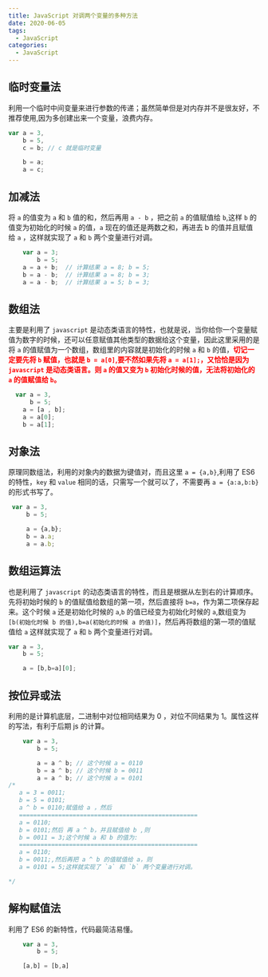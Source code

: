 ```yaml
---
title: JavaScript 对调两个变量的多种方法
date: 2020-06-05
tags:
  - JavaScript
categories:
  - JavaScript
---
```



## 临时变量法

利用一个临时中间变量来进行参数的传递；虽然简单但是对内存并不是很友好，不推荐使用,因为多创建出来一个变量，浪费内存。

```javascript
var a = 3,
    b = 5,
    c = b; // c 就是临时变量

    b = a;
    a = c;
```

## 加减法
将 `a` 的值变为 `a` 和 `b` 值的和，然后再用 `a - b` ，把之前 `a` 的值赋值给 `b`,这样 `b` 的值变为初始化的时候 `a` 的值，`a` 现在的值还是两数之和，再进去 b 的值并且赋值给 `a` ，这样就实现了 `a` 和 `b` 两个变量进行对调。

```javascript
    var a = 3;
        b = 5;
    a = a + b;  // 计算结果 a = 8; b = 5;
    b = a - b;  // 计算结果 a = 8; b = 3;
    a = a - b;  // 计算结果 a = 5; b = 3;
```

## 数组法
主要是利用了 `javascript` 是动态类语言的特性，也就是说，当你给你一个变量赋值为数字的时候，还可以任意赋值其他类型的数据给这个变量，因此这里采用的是将 `a` 的值赋值为一个数组，数组里的内容就是初始化的时候 `a` 和 `b` 的值，**<span style='color:red;'>切记一定要先将 `b` 赋值，也就是 `b = a[0]`,要不然如果先将 `a = a[1];`，又恰恰是因为 `javascript` 是动态类语言。则 `a` 的值又变为 `b` 初始化时候的值，无法将初始化的 `a` 的值赋值给 `b`。</span>**


```javascript
  var a = 3,
      b = 5;
    a = [a , b];
    a = a[0];
    b = a[1];
```


## 对象法
原理同数组法，利用的对象内的数据为键值对，而且这里 `a = {a,b}`,利用了 ES6 的特性，`key` 和 `value` 相同的话，只需写一个就可以了，不需要再 `a = {a:a,b:b}` 的形式书写了。

```javascript
 var a = 3,
     b = 5;

     a = {a,b};
     b = a.a;
     a = a.b;
```


## 数组运算法
也是利用了 `javascript` 的动态类语言的特性，而且是根据从左到右的计算顺序。先将初始时候的 `b` 的值赋值给数组的第一项，然后直接将 `b=a`，作为第二项保存起来。这个时候 `a` 还是初始化时候的 `a`,`b` 的值已经变为初始化时候的 `a`,数组变为 `[b(初始化时候 b 的值),b=a(初始化的时候 a 的值)]`，然后再将数组的第一项的值赋值给 `a` 这样就实现了 `a` 和 `b` 两个变量进行对调。

```javascript
var a = 3,
    b = 5;

    a = [b,b=a][0];
```


## 按位异或法
利用的是计算机底层，二进制中对位相同结果为 0 ，对位不同结果为 1。属性这样的写法，有利于后期 js 的计算。

```javascript
    var a = 3,
        b = 5;

        a = a ^ b; // 这个时候 a = 0110
        b = a ^ b; // 这个时候 b = 0011
        a = a ^ b; // 这个时候 a = 0101
/*
   a = 3 = 0011;
   b = 5 = 0101;
   a ^ b = 0110;赋值给 a ，然后
   ==================================================
   a = 0110;
   b = 0101;然后 再 a ^ b，并且赋值给 b ,则
   b = 0011 = 3;这个时候 a 和 b 的值为:
   ==================================================
   a = 0110;
   b = 0011;,然后再把 a ^ b 的值赋值给 a，则
   a = 0101 = 5;这样就实现了 `a` 和 `b` 两个变量进行对调。

*/

```


## 解构赋值法

利用了 ES6 的新特性，代码最简洁易懂。

```javascript
    var a = 3,
        b = 5;

    [a,b] = [b,a]
```